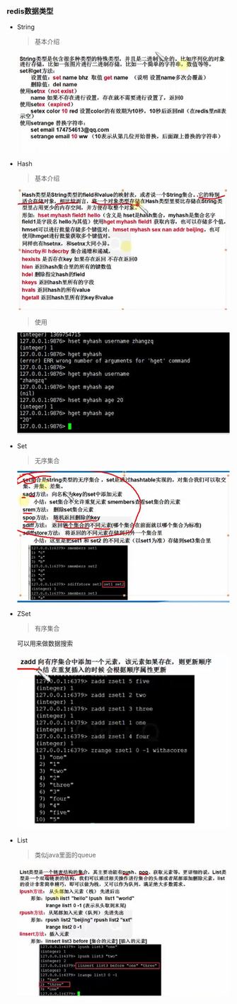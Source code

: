 ### redis数据类型
* String
     > 基本介绍

     ![基本介绍](../images/redis-string.jpg)
* Hash
     > 基本介绍

     ![基本介绍](../images/redis-hash.jpg)
     > 使用
     
     ![使用](../images/redis-hash-use.jpg)
* Set
     > 无序集合

     ![-](../images/redis-set.png)
     
* ZSet
     > 有序集合

     可以用来做数据搜索

     ![-](../images/redis-zset.png)
* List
     > 类似java里面的queue

     ![-](../images/redis-list.jpg)